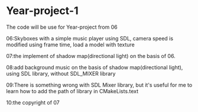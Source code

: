 # Year-project-1

The code will be use for Year-project from 06 

06:Skyboxes with a simple music player using SDL, camera speed is modified using frame time, load a model with texture

07:the implement of shadow map(directional light) on the basis of 06.

08:add background music on the basis of shadow map(directional light), using SDL library, without SDL_MIXER library

09:There is something wrong with SDL Mixer library, but it's useful for me to learn how to add the path of library in CMakeLists.text 

10:the copyright of 07